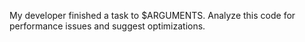 My developer finished a task to $ARGUMENTS. Analyze this code for performance issues and suggest optimizations.
